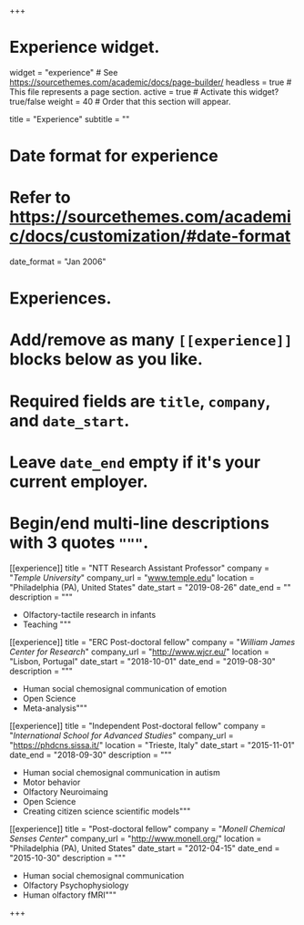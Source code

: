 +++
# Experience widget.
widget = "experience"  # See https://sourcethemes.com/academic/docs/page-builder/
headless = true  # This file represents a page section.
active = true  # Activate this widget? true/false
weight = 40  # Order that this section will appear.

title = "Experience"
subtitle = ""

# Date format for experience
#   Refer to https://sourcethemes.com/academic/docs/customization/#date-format
date_format = "Jan 2006"

# Experiences.
#   Add/remove as many `[[experience]]` blocks below as you like.
#   Required fields are `title`, `company`, and `date_start`.
#   Leave `date_end` empty if it's your current employer.
#   Begin/end multi-line descriptions with 3 quotes `"""`.
[[experience]]
  title = "NTT Research Assistant Professor"
  company = "*Temple University*"
  company_url = "www.temple.edu"
  location = "Philadelphia (PA), United States"
  date_start = "2019-08-26"
  date_end = ""
  description = """
  
  * Olfactory-tactile research in infants
  * Teaching
  """

[[experience]]
  title = "ERC Post-doctoral fellow"
  company = "*William James Center for Research*"
  company_url = "http://www.wjcr.eu/"
  location = "Lisbon, Portugal"
  date_start = "2018-10-01"
  date_end = "2019-08-30"
  description = """
  
  * Human social chemosignal communication of emotion
  * Open Science
  * Meta-analysis"""
  
[[experience]]
  title = "Independent Post-doctoral fellow"
  company = "*International School for Advanced Studies*"
  company_url = "https://phdcns.sissa.it/"
  location = "Trieste, Italy"
  date_start = "2015-11-01"
  date_end = "2018-09-30"
  description = """
  
  * Human social chemosignal communication in autism
  * Motor behavior 
  * Olfactory Neuroimaing
  * Open Science
  * Creating citizen science scientific models"""
  
[[experience]]
  title = "Post-doctoral fellow"
  company = "*Monell Chemical Senses Center*"
  company_url = "http://www.monell.org/"
  location = "Philadelphia (PA), United States"
  date_start = "2012-04-15"
  date_end = "2015-10-30"
  description = """
  
  * Human social chemosignal communication
  * Olfactory Psychophysiology
  * Human olfactory fMRI"""


+++
